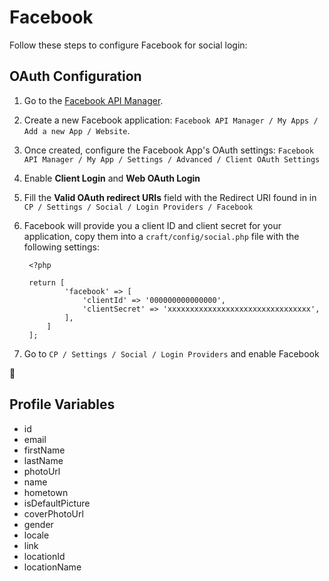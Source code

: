 # Facebook

Follow these steps to configure Facebook for social login:

## OAuth Configuration

1. Go to the [Facebook API Manager](https://developers.facebook.com/apps).
1. Create a new Facebook application: `Facebook API Manager / My Apps / Add a new App / Website`.
1. Once created, configure the Facebook App's OAuth settings: `Facebook API Manager / My App / Settings / Advanced / Client OAuth Settings`
1. Enable **Client Login** and **Web OAuth Login**
1. Fill the **Valid OAuth redirect URIs** field with the Redirect URI found in in `CP / Settings / Social / Login Providers / Facebook`
2. Facebook will provide you a client ID and client secret for your application, copy them into a `craft/config/social.php` file with the following settings:
        
        <?php
        
        return [
                'facebook' => [
                    'clientId' => '000000000000000',
                    'clientSecret' => 'xxxxxxxxxxxxxxxxxxxxxxxxxxxxxxxx',
                ],
            ]
        ];

1. Go to `CP / Settings / Social / Login Providers` and enable Facebook

🎉

## Profile Variables

- id
- email
- firstName
- lastName
- photoUrl
- name
- hometown
- isDefaultPicture
- coverPhotoUrl
- gender
- locale
- link
- locationId
- locationName
